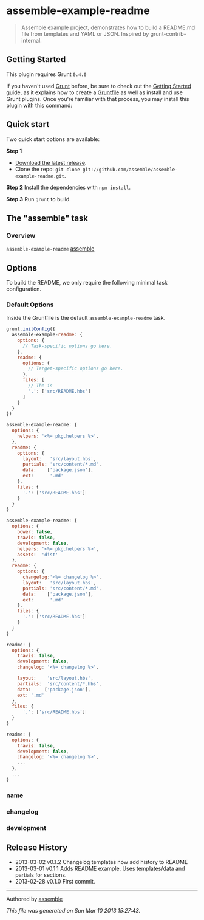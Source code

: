 # assemble-example-readme

> Assemble example project, demonstrates how to build a README.md file from templates and YAML or JSON. Inspired by grunt-contrib-internal.



## Getting Started
This plugin requires Grunt `0.4.0`

If you haven't used [Grunt](http://gruntjs.com/) before, be sure to check out the [Getting Started](http://gruntjs.com/getting-started) guide, as it explains how to create a [Gruntfile](http://gruntjs.com/sample-gruntfile) as well as install and use Grunt plugins. Once you're familiar with that process, you may install this plugin with this command:


## Quick start
Two quick start options are available:

**Step 1**
* [Download the latest release](https://github.com/assemble/assemble-example-readme/zipball/master).
* Clone the repo: `git clone git://github.com/assemble/assemble-example-readme.git`.


**Step 2**
Install the dependencies with `npm install`.

**Step 3**
Run `grunt` to build.




## The "assemble" task
### Overview

`assemble-example-readme`  [assemble]()

## Options

To build the README, we only require the following minimal task configuration.


### Default Options

Inside the Gruntfile is the default `assemble-example-readme` task.

```js
grunt.initConfig({
  assemble-example-readme: {
    options: {
      // Task-specific options go here.
    },
    readme: {
      options: {
        // Target-specific options go here.
      },
      files: [
        // The is
        '.': ['src/README.hbs']
      ]
    }
  }
})
```


``` js
assemble-example-readme: {
  options: {
    helpers: '<%= pkg.helpers %>',
  },
  readme: {
    options: {
      layout:   'src/layout.hbs',
      partials: 'src/content/*.md',
      data:    ['package.json'],
      ext:      '.md'
    },
    files: {
      '.': ['src/README.hbs']
    }
  }
}
```

``` js
assemble-example-readme: {
  options: {
    bower: false,
    travis: false,
    development: false,
    helpers: '<%= pkg.helpers %>',
    assets:  'dist'
  },
  readme: {
    options: {
      changelog:'<%= changelog %>',
      layout:   'src/layout.hbs',
      partials: 'src/content/*.md',
      data:    ['package.json'],
      ext:      '.md'
    },
    files: {
      '.': ['src/README.hbs']
    }
  }
}
```


``` js
readme: {
  options: {
    travis: false,
    development: false,
    changelog: '<%= changelog %>',

    layout:    'src/layout.hbs',
    partials:  'src/content/*.hbs',
    data:     ['package.json'],
    ext: '.md'
  },
  files: {
      '.': ['src/README.hbs']
  }
}
```




``` js
readme: {
  options: {
    travis: false,
    development: false,
    changelog: '<%= changelog %>',
    ...
  },
  ...
}
```

### name


### changelog


### development

 

## Release History
 * 2013-03-02    v0.1.2    Changelog templates now add history to README 
 * 2013-03-01    v0.1.1    Adds README example. Uses templates/data and partials for sections. 
 * 2013-02-28    v0.1.0    First commit. 



---
Authored by [assemble](http://github.com/assemble/assemble)

_This file was generated on Sun Mar 10 2013 15:27:43._
